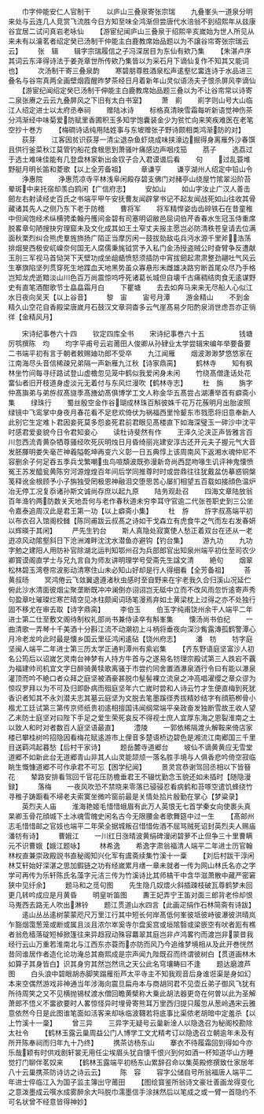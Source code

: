 <!-- { "loadSidebar": true } -->
　　巾字仲能安仁人官制干
　　以庐山三叠泉寄张宗瑞
　　九叠峯头一道泉分明来处与云连几人竞赏飞流胜今日方知至味全鸿渐但尝唐代水涪翁不到绍熙年从兹康谷宜居二试问真岩老咏仙
　　【游宦纪闻庐山三叠泉于绍熙辛亥嵗始为世人所见从来未有以瀹茗者绍定癸已汤制干仲能主白鹿教席始品题以为不譲谷帘寄张宗瑞云云】
　　张　辑
　　辑字宗瑞履信之子冯深居目为东仙有欸乃集
　　【朱湛卢序其词云东泽得诗法于姜尧章世所传欸乃集皆以为采石月下谪仙复作不知其又能词也】
　　次汤制干寄三叠泉韵
　　寒碧朋尊胜酒泉松声逺壑忆畱连诗于水品进三叠名与谷帘真两全画壁烟霞醒昨梦茶经日月着新年山灵似语汤夫子恨杀屏风李谪仙
　　【游宦纪闻绍定癸巳汤制干伸能主白鹿教席始品题三叠以为不让谷帘常以诗寄二泉张赓之云云九叠屏风之下旧有太白书室】
　　萧　崱
　　崱字则山号大山临江人绍定进士以太府丞奉祠
　　赠陆冰诗
　　标格真清映雪霜每听新语觉神伤茶分鸿渐经中味菊爱防赋里香圃积玉多知学饱囊装金少为贫忙向来笑疾难医在老笔空抄十巻方
　　【梅磵诗话纯用陆姓事与东坡赠张子野诗颇相类鸿渐防的对】
　　荻芽
　　江客因贫识荻芽一清尘退杂鱼虾烧成味挟濠边掘得身离雁外沙春馔且供行釜菜秋江莫管钓船花食根思到萧骚叶痛感边声咽戍笳
　　茘子
　　选荔过于选士难味佳能有几登盘林家新出金钗子合入君谟谱后看
　　句
　　过乱蓑堆野艇月明长笛和菱歌【以上全芳备祖】
　　章谦亨
　　谦亨湖州人绍定中铅山令
　　浄惠院
　　浄惠荒凉寺平林浅阜闲殿存碧支佛门对赭亭山绕屋竹隂翠沿阶苔晕斑中来托宿却羡白鸥闲【广信府志】
　　安如山
　　如山字汝止广汉人善击劒左右射读经史百氏之书端平甲午安抚曹友闻辟掌书记不起友闻战死如山往收其骨藏诸其先人之侧乃东下老于防稽
　　曹将军
　　将军精悍姿齿齿碎铁石在昔童稚中但闻饱经术纵横骋柔翰丹雘间金碧有司塞明诏敝邑屈词伯芹香春水生冠玉侍重席脱畧章句陋搜抉穷理窟未及文化成其如王土窄丈夫报主愿岂必防清秩苍皇请去位满面秋栗烈纠合熊虎羣旌斾扬广陌正当摩厉闲一鼓拔勍敌屯兵沔水源千里斧浩荡排烟旻西极安屼嵲奈何国无人腐儒秉旄钺赏予入私门金汤授盗贼公时奋臂争反遭献玉刖三军视马首恸哭下天壁功成坐龃龉愤怒须插防中宵拔劒起肃肃整劲翮吐气风云生搴旗陷坚列贯穿死生地蹀血天地黑势虽众寡悬形未雌雄决路穷断首尾众尽乃手格岂知龙虎逝黯淡山川色百万尚震惊呜呼死诸葛长城但自壊千古痛稠结肉食无逺谋野史有直笔酒酣歌节士皛皛霜月白
　　下瞿塘
　　去去如奔马来来无尽船人心似江水日夜向吴天【以上谷音】
　　黎　宙
　　宙号月潭
　　游金精山
　　不到金精久山空花自香殿梁唐嵗月石鼓汉文章洞杳多云气崖髙易夕阳酌泉消世虑吾亦正徜徉【金精风月】

　　宋诗纪事巻六十四
　　钦定四库全书
　　宋诗纪事巻六十五　　　　　钱塘厉鹗撰陈　均
　　均字平甫号云岩莆田人俊卿从孙肄业太学尝辑宋编年举要备要二书端平初有言于朝者敕赐廸功郎不受卒
　　九江闻雁
　　烟波渺渺梦悠悠家在江南海尽头音信稀疎兄弟隔一声新雁九江秋【诗家鼎脔】
　　鹤林寺
　　知有枫林坐竹间每寻纡路试登山虚檐忽见笼中鹤似我爱闲身未闲
　　竹绕髙僧逢话处花畱仙者旧开枝道身虚淡元无着付与东风烂漫吹【鹤林寺志】
　　杜　旃
　　旃字仲髙旟弟与弟斿叔髙旞季髙旝幼髙俱博学工文人称金华五髙尝占湖漕举首有癖斋小集
　　绿珠行
　　蜀丝殷空金作谷瑚成林珠百斛彼姝千花万花蔟明月出胎波照绿镜中飞鸾掌中身夜月春花看不足悲欢倚伏为祸福西里怜颦东市戮愿将旧意奉新人此别它生定难卜君因妾死莫多怨妾死君前君眼见髙楼直下如海深璧玉一碎沙中沈平时感君爱妾貌今日令君知妾心
　　读杜诗斐然有作
　　王泽久沦浃正声皆雅言百川忽西流青黄杂牺尊骚经吹死灰明烛日月昏绮丽兆建安淳古还开元夫子握元气大音发胚腪明娄失毫芒神羲隘乾坤再变六义彰一日五典惇上该周南风下返湘水魂仲尼不容删余子何足吞五季兵戈繁嘲虫鸟喧頽波既弥漫新竒尚西昆吻喙生讥评神鬼懐愤冤王苏发醯瓮黄陈穷河源煌煌百年间后学同推尊时时或尝鼎往往犹戴盆仿摹惑铜槃笺释讹金根顾予小子旃独受罔极恩神融泪交堕思苦心屡扪相望五百载如接顔色温炉冶无停工况复忝诸孙斯文诚尚存庶以起九原
　　陆务观赴召
　　四海文章陆放翁百年渔钓两防数关天地吾何与老作春秋道未穷李耳守官逾二代张苍职史到三公坐令嘉泰追周汉此是君王第一功【以上癖斋小集】
　　杜　斿
　　斿字叔髙端平初以布衣召入馆阁校雠【陈同甫跋云叔髙之诗如干戈森立有虎食牛之气而左右发春妍以辉暎于其闲】
　　严先生钓台
　　斯人真隐处寂寞使人愁正着双台在还从一老逰凉风动隂壑斜日下沧洲滩畔沈沈水潜鱼亦避钩【钓台集】
　　游九功
　　九功字勉之建阳人用防补官除湖北运判知鄂州召为兵部郎官出知泉州端平初仕至司农少卿寳谟阁直学士与兄九言自为师友讲明理学号受斋先生諡文清
　　絶句
　　烟翠松林碧玉湾卷帘波影动清寒住山未必知山好却是行人得细看【全芳备祖】
　　荅黄叔旸
　　冥鸿倦云飞敛翼退遵渚秋虫感时至自野来在宇老我久合归溪山况延伫俯此沙水清面彼烟尘聚垄断既冲冲澜倒亦诩诩岂无砥中立而不改风雨忽忻逺寄声秀句盈章吐璀璨烂寒芒晴空见冰柱颇闻词玚笔漫焉弃如土黄梁枕上过得之亦不处独行固不移尤在审去取【诗字鼎脔】
　　李伯玉
　　伯玉字纯甫饶州余干人端平二年进士第二仕至敷文阁待制权礼部尚书兼侍读卒有斛峯集
　　懐汤尚书伯纪
　　一曲清歌一弄琴十千美酒十分斟江流不动潮初上斗柄将垂夜向深沙觜露漙孤鹤警潭心月冷老龙吟此时最是懐乡国云里征鸿闲逺砧【饶州府志】
　　潘　牥
　　牥字庭坚闽人端平二年进士第三历太学正通判潭州有紫岩集
　　【齐东野语庭坚富沙人初名公筠后以诏嵗乞灵南台神梦有人持方牛首与之遂易名牥理宗殿试第三人跌宕不覊为福建帅司机宜文字日醉骑黄犊歌离骚于市尝约同舍置酒瀑泉酒行令曰有能以瀑泉灌顶而吟不絶口者众拜之庭坚被酒豪甚脱巾髽髻裸立流泉之冲高唱濯缨之章众谬为惊叹罗拜以为不可及归即卧病而殂庭坚年六亡嵗时尝和人诗云竹才生便直梅到死犹香识者知其不永刘潜夫志其墓云庭坚为文脱去笔墨蹊径秀拔精妙结字有顔筋栁骨小楷尤工廷试第三第传京师纸贵初逺相擅国讳闻纲常端平亲政奋发独断雪故王收人望乙未防士庭坚对曰陛下手足之爱生荣死哀反不得视士庶人宜厚东海之恩裂淮南之土以致人和时对者数百人庭坚语最直】
　　澧陵
　　一郭依稀隔渡头解鞍来倚店家楼已攀桂树吟招隐因看梅花赋逺游市上俚音多楚语桥边碧色是湘流江南郷国三千里目送羁鸿起暮愁【后村干家诗】
　　题岳麓寺道郷台
　　坡仙不谪黄黄应无雪堂道郷不如新此台无道郷青山非其人山灵能颉颃一落名胜手境与人俱香悲吟倚空寂临眺生慨慷道郷不可作承君不可忘【困学纪闻】
　　景灵宫恭谢驾回丞相以下皆簮花
　　辇路安排看驾回千官花压防檐垂君王不辍忧勤念玉貌还如未插时【随隐漫録】
　　落梅
　　一夜风吹恐不禁晓来零落已骎骎忍看病鹤和苔啄空遣饥蜂绕竹寻稚子踌蹰看不埽老夫索寞坐微吟窗前最是关情处拾片殷勤在掌心【梦粱录】
　　英烈夫人庙
　　淮海艳姬毛惜惜蛾眉有此万人英恨无七首学秦女向使裹头真杲卿玉骨花顔城下土冰魂雪魄史闲名古今无限腰金者歌舞筵中过一生
　　【髙邮州志毛惜惜邮之官妓也端平二年荣全据城叛召惜惜佐酒不屈骂贼死诏封英烈夫人赐庙潘牥有诗】
　　曹娥江
　　一川红日涨晴波黄绢碑漫闭碧萝不止但争三十里曹瞒元不识曹娥【娥江题咏】
　　林希逸
　　希逸字肃翁福清人端平二年进士历官翰林权直兼崇政殿説书直秘阁知兴化军有鬳斋续集竹溪十一稾
　　【刘后村跋干淳闲林艾轩始好深湛之思加鍜链之功有经嵗累月缮一章未就者一传为网山林氏名亦之字学可再传为乐轩陈氏名藻字元洁三传为竹溪诗比其师槁干中含华滋萧散中藏严密窘狭中见纡余】
　　题马和之觅句图
　　先生隐几奴煨火斜插疎枝破瓦尊鹤梦未回更几转吟成应是月黄昏
　　明皇听笛图
　　夀王妃弄宁王笛对面三郎背老伶却恨马嵬西去路无人吹出淋铃
　　题江贯道山水四言【此画疋绢作石林简斋有诗跋】
　　逺山丛丛逺树蒙蒙咫尺万里江行其中短长何岸髙低何峯彼坻彼峙彼瀑彼洪晴岚乍豁烟霭葱笼或断或属且淡且浓尔崒奚寺尔盘奚宫或垣隂翳或梁嵌空有吠者厖有樵者翁危樯落碇短棹掀篷往来异趋寂动殊容羃翠其庭岂非卢鸿畧彴而渡岂非蒙昔我经行云山万重若淮南北与江西东亦蓑而亦防而风乃今追维梦境相从及此开巻恍然昔同谁居作者造化论功淹总其裔熙成是宗声闻九陛既召而终谓彼树白【贯道画林木如算子其身皆白】识其身穷其然岂然讯之天公此名穹壤畴曰不逢
　　题达磨渡芦图
　　白头浪中碧眼胡赤脚笑蹋雁衔芦太平寺主不知我观音后身谁诳渠是身如幻本来空偶然游戏非神通当年涉海向震旦扁舟本与商胡同君不见壶丘弟子御风飞犹有所待周笑之又不见横抛锡杖渡水僧回瞻黄檗称大乗此胡法器更竒在何曽以此为圣解萧郎不悟义不畱欲要时人畧惊怪异时埋骨寄熊耳万里西归提只履忽从葱岭遇宋云雅意依然今日是此图谁笔面如活客来却咏临波韈若将底事比渠侬老胡暗中定羞杀【以上竹溪十一稾】
　　曾三异
　　三异字无疑号云巢新淦人以隐逸召为秘阁校勘除太社令
　　【鹤林玉露云巢周益公门人博学工文尤精考订以隐逸召立朝逾年未及有所开陈奉祠而归年九十乃终】
　　携茶访杨东山
　　搴衣不待履霜回到得如今亦乐哉颖有时供戏剧轩裳无用任尘埃眉头犹自懐千恨兴到何如酒一杯知道华山方睡觉打门聊伴茗奴来
　　【鹤林玉露端平初杨东山累辞召命以集英殿修撰致仕家居年八十云巢携茶防诗访之诗云云】
　　陈　容
　　容字公储自号所翁福唐人端平二年进士倅临江入为国子监主簿出守莆田
　　【图绘寳鉴所翁诗文豪壮善画龙得变化之意泼墨成云噀水成雾醉余大呌脱巾濡墨信手涂抹然后以笔成之或一臂一首隐约不可名状曾不经意皆得神妙】
